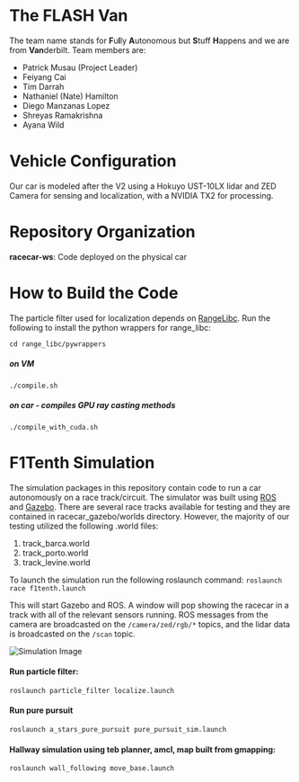 # The FLASH Van 
The team name stands for **F**u**l**ly **A**utonomous but **S**tuff **H**appens and we are from **Van**derbilt.
Team members are:
* Patrick Musau (Project Leader)
* Feiyang Cai
* Tim Darrah
* Nathaniel (Nate) Hamilton
* Diego Manzanas Lopez
* Shreyas Ramakrishna
* Ayana Wild

# Vehicle Configuration
Our car is modeled after the V2 using a Hokuyo UST-10LX lidar and ZED Camera for sensing and localization, with a NVIDIA TX2 for processing.

# Repository Organization
**racecar-ws**: Code deployed on the physical car



# How to Build the Code
The particle filter used for localization depends on [RangeLibc](https://github.com/kctess5/range_libc). Run the following to install the python wrappers for range_libc:

```cd range_libc/pywrappers```

##### on VM

```./compile.sh```

##### on car - compiles GPU ray casting methods

```./compile_with_cuda.sh ```

# F1Tenth Simulation
The simulation packages in this repository contain code to run a car autonomously on a race track/circuit. The simulator was built using [ROS](http://wiki.ros.org/) and [Gazebo](http://gazebosim.org/tutorials). There are several race tracks available for testing and they are contained in racecar_gazebo/worlds directory. However, the majority of our testing utilized the following .world files:
  1. track_barca.world
  2. track_porto.world
  3. track_levine.world
 
To launch the simulation run the following roslaunch command:
```roslaunch race f1tenth.launch```

This will start Gazebo and ROS. A window will pop showing the racecar in a track with all of the relevant sensors running.
ROS messages from the camera are broadcasted on the ```/camera/zed/rgb/*``` topics,  and the lidar data is broadcasted on the ```/scan``` topic.


![Simulation Image](./images/simulator.png "Simulation Image")

#### Run particle filter:
```roslaunch particle_filter localize.launch```
#### Run pure pursuit
```roslaunch a_stars_pure_pursuit pure_pursuit_sim.launch  ```

#### Hallway simulation using teb planner, amcl, map built from gmapping:

```roslaunch wall_following move_base.launch```
